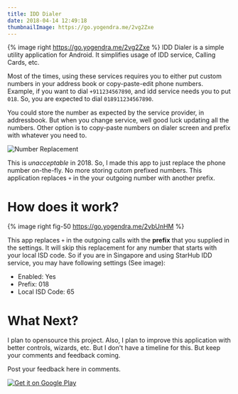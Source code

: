 ```yaml
---
title: IDD Dialer
date: 2018-04-14 12:49:18
thumbnailImage: https://go.yogendra.me/2vg2Zxe
---
```


{% image right https://go.yogendra.me/2vg2Zxe %}
IDD Dialer is a simple utility application for Android. It simplifies usage of IDD service, Calling Cards, etc.

Most of the times, using these services requires you to either put custom numbers in your address book or copy-paste-edit phone numbers. Example, if you want to dial `+911234567890`, and idd service needs you to put `018`. So, you are expected to dial `018911234567890`.

You could store the number as expected by the service provider, in addressbook. But when you change service, well good luck updating all the numbers. Other option is to copy-paste numbers on dialer screen and prefix with whatever you need to.

![Number Replacement][number-replace-image]

This is *unacceptable* in 2018. So, I made this app to just replace the phone number on-the-fly. No more storing cutom prefixed numbers.
This application replaces `+` in the your outgoing number with another prefix.

# How does it work?

{% image right fig-50 https://go.yogendra.me/2vbUnHM %}

This app replaces `+` in the outgoing calls with the **prefix** that you supplied in the settings. It will skip this replacement for any number that starts with your local ISD code. So if you are in Singapore and using StarHub IDD service, you may have following settings (See image):

* Enabled: Yes
* Prefix: 018
* Local ISD Code: 65

# What Next?

I plan to opensource this project. Also, I plan to improve this application with better controls, wizards, etc. But I don't have a timeline for this. But keep your comments and feedback coming.

Post your feedback here in comments.


[![Get it on Google Play][playstore-icon]][app-link]


[number-replace-image]: https://go.yogendra.me/2Hlkp0m
[icon]: https://go.yogendra.me/2vg2Zxe
[example-starhub]: https://go.yogendra.me/2vbUnHM
[app-link]: https://play.google.com/store/apps/details?id=me.yogendra.idd&pcampaignid=MKT-Other-global-all-co-prtnr-py-PartBadge-Mar2515-1
[playstore-icon]: https://play.google.com/intl/en_us/badges/images/generic/en_badge_web_generic.png
